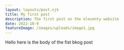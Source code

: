 ```yaml
---
layout: layouts/post.njk
title: My first post
description: The first post on the eleventy website
date: 2022-10-9
featureImage: /images/uploads/image1.jpg
---
```


Hello here is the body of the fist bkog post
